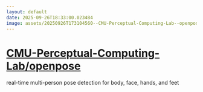 ```yaml
---
layout: default
date: 2025-09-26T18:33:00.023484
image: assets/20250926T173104560--CMU-Perceptual-Computing-Lab--openpose--20250926T173458702--cropped.png
---
```


# [CMU-Perceptual-Computing-Lab/openpose](https://github.com/CMU-Perceptual-Computing-Lab/openpose)

real-time multi-person pose detection for body, face, hands, and feet
